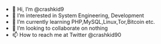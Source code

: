 - 👋 Hi, I’m @crashkid9
- 👀 I’m interested in System Engineering, Development 
- 🌱 I’m currently learning PHP,MySQL,Linux,Tor,Bitcoin etc.
- 💞️ I’m looking to collaborate on nothing
- 📫 How to reach me at Twitter @crashkid90

<!---
crashkid9/crashkid9 is a ✨ special ✨ repository because its `README.md` (this file) appears on your GitHub profile.
You can click the Preview link to take a look at your changes.
--->

